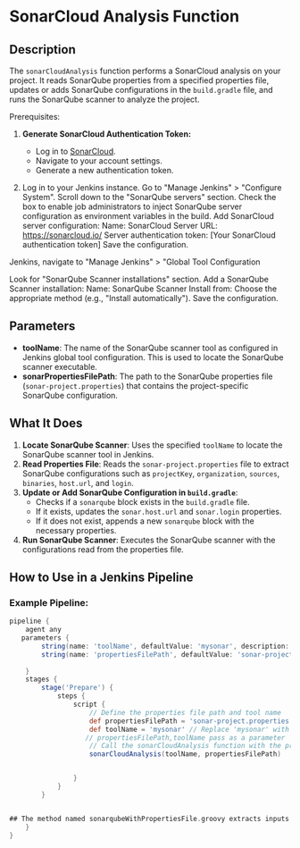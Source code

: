 # SonarCloud Analysis Function

## Description

The `sonarCloudAnalysis` function performs a SonarCloud analysis on your project. It reads SonarQube properties from a specified properties file, updates or adds SonarQube configurations in the `build.gradle` file, and runs the SonarQube scanner to analyze the project.


Prerequisites:

1. **Generate SonarCloud Authentication Token:**
   - Log in to [SonarCloud](https://sonarcloud.io/).
   - Navigate to your account settings.
   - Generate a new authentication token.

2. Log in to your Jenkins instance.
Go to "Manage Jenkins" > "Configure System".
Scroll down to the "SonarQube servers" section.
Check the box to enable job administrators to inject SonarQube server configuration as environment variables in the build.
Add SonarCloud server configuration:
Name: SonarCloud
Server URL: https://sonarcloud.io/
Server authentication token: [Your SonarCloud authentication token]
Save the configuration.

Jenkins, navigate to "Manage Jenkins" > "Global Tool Configuration

Look for "SonarQube Scanner installations" section.
Add a SonarQube Scanner installation:
Name: SonarQube Scanner
Install from: Choose the appropriate method (e.g., "Install automatically").
Save the configuration.

## Parameters

- **toolName**: The name of the SonarQube scanner tool as configured in Jenkins global tool configuration. This is used to locate the SonarQube scanner executable.
- **sonarPropertiesFilePath**: The path to the SonarQube properties file (`sonar-project.properties`) that contains the project-specific SonarQube configuration.

## What It Does

1. **Locate SonarQube Scanner**: Uses the specified `toolName` to locate the SonarQube scanner tool in Jenkins.
2. **Read Properties File**: Reads the `sonar-project.properties` file to extract SonarQube configurations such as `projectKey`, `organization`, `sources`, `binaries`, `host.url`, and `login`.
3. **Update or Add SonarQube Configuration in `build.gradle`**:
    - Checks if a `sonarqube` block exists in the `build.gradle` file.
    - If it exists, updates the `sonar.host.url` and `sonar.login` properties.
    - If it does not exist, appends a new `sonarqube` block with the necessary properties.
4. **Run SonarQube Scanner**: Executes the SonarQube scanner with the configurations read from the properties file.

## How to Use in a Jenkins Pipeline

### Example Pipeline:

```groovy
pipeline {
    agent any
   parameters {
        string(name: 'toolName', defaultValue: 'mysonar', description: 'The name of the SonarQube scanner tool as configured in Jenkins global tool configuration. This is used to locate the SonarQube scanner executable')
        string(name: 'propertiesFilePath', defaultValue: 'sonar-project.properties', description: 'Sonar propertiesfile')
        
    }
    stages {
        stage('Prepare') {
            steps {
                script {
                    // Define the properties file path and tool name
                    def propertiesFilePath = 'sonar-project.properties' // Replace with your properties file path if different
                    def toolName = 'mysonar' // Replace 'mysonar' with the name of your SonarQube installation
                   // propertiesFilePath,toolName pass as a parameter
                    // Call the sonarCloudAnalysis function with the properties file path and tool name
                    sonarCloudAnalysis(toolName, propertiesFilePath)


                }
            }
        }


## The method named sonarqubeWithPropertiesFile.groovy extracts inputs from a properties file, while the method named sonarCloudAnalysis.groovy takes inputs as parameters.
    }
}
